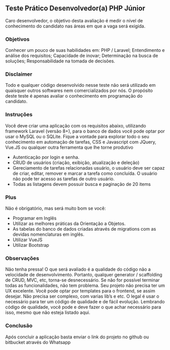 ## Teste Prático Desenvolvedor(a) PHP Júnior

Caro desenvolvedor, o objetivo desta avaliação é medir o nível de conhecimento do candidato nas áreas em que a vaga será exigida.

### Objetivos
Conhecer um pouco de suas habilidades em: PHP / Laravel;
Entendimento e análise dos requisitos;
Capacidade de inovar;
Determinação na busca de soluções;
Responsabilidade na tomada de decisões.

### Disclaimer
Todo e qualquer código desenvolvido nesse teste não será utilizado em quaisquer outros softwares nem comercializados por nós.
O propósito deste teste é apenas avaliar o conhecimento em programação do candidato.

### Instruções
Você deve criar uma aplicação com os requisitos abaixo,  utilizando framework Laravel (versão 8+), para o banco de dados você pode optar por usar o MySQL ou o SQLite. Fique a vontade para explorar todo o seu conhecimento em automação de tarefas, CSS e Javascript com JQuery, Vue.JS ou qualquer outra ferramenta que lhe torne produtivo

- Autenticação por login e senha.
- CRUD de usuários (criação, exibição, atualização e deleção)
- Gereciamento de tarefas relacionadas usuário, o usuário deve ser capaz de criar, editar, remover e marcar a tarefa como concluída. O usuário não pode ter acesso as tarefas de outro usuário.
- Todas as listagens devem possuir busca e paginação de 20 items

### Plus
Não é obrigatório, mas será muito bom se você: 
- Programar em Inglês
- Utilizar as melhores práticas da Orientação a Objetos.
- As tabelas do banco de dados criadas através de migrations com as devidas nomenclaturas em inglês.
- Utilizar VueJS
- Utilizar Bootstrap

### Observações
Não tenha pressa! O que será avaliado é a qualidade do código não a velocidade de desenvolvimento. Portanto, qualquer generator / scaffolding de CRUD, MVC, etc, torna-se desnecessário.
Se não for possível terminar todas as funcionalidades, não tem problema.
Seu projeto não precisa ter um UX excelente. Você pode optar por templates para o frontend, se assim desejar.
Não precisa ser complexo, com varias lib’s e etc. O legal é usar o necessário para ter um código de qualidade e de fácil evolução.
Lembrando código de qualidade, você pode e deve fazer o que achar necessário para isso, mesmo que não esteja listado aqui.

### Conclusão
Após concluir a aplicação basta enviar o link do projeto no github ou bitbucket através do Whatsapp
